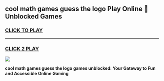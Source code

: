 
## cool math games guess the logo Play Online 👋 Unblocked Games
<h3>
<a href="https://news.freeplayer.one?title=cool_math_games_guess_the_logo&ref=17CMG">CLICK TO PLAY</a></h3>
<hr>

<h3>
<a href="https://news.freeplayer.one?title=cool_math_games_guess_the_logo&ref=17CMG">CLICK 2 PLAY</a>
  
</h3>

<a href="https://news.freeplayer.one?title=cool_math_games_guess_the_logo&ref=17CMG/"><img src="https://clearcache.store/games.png"></a>


**cool math games guess the logo games unblocked: Your Gateway to Fun and Accessible Online Gaming**
